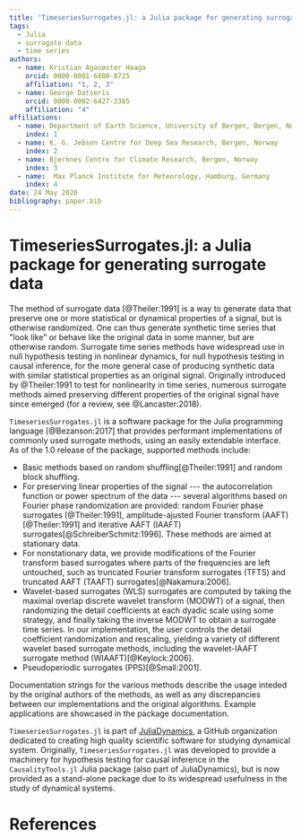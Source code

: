 ```yaml
---
title: 'TimeseriesSurrogates.jl: a Julia package for generating surrogate data'
tags:
  - Julia
  - surrogate data
  - time series
authors:
  - name: Kristian Agasøster Haaga
    orcid: 0000-0001-6880-8725
    affiliation: "1, 2, 3"
  - name: George Datseris
    orcid: 0000-0002-6427-2385
    affiliation: "4"
affiliations:
  - name: Department of Earth Science, University of Bergen, Bergen, Norway
    index: 1 
  - name: K. G. Jebsen Centre for Deep Sea Research, Bergen, Norway
    index: 2
  - name: Bjerknes Centre for Climate Research, Bergen, Norway
    index: 3
  - name:  Max Planck Institute for Meteorology, Hamburg, Germany
    index: 4
date: 24 May 2020
bibliography: paper.bib
---
```


# TimeseriesSurrogates.jl: a Julia package for generating surrogate data

The method of surrogate data [@Theiler:1991] is a way to generate data that preserve one or more statistical or dynamical properties of a signal, but is otherwise randomized. One can thus generate synthetic time series that "look like" or behave like the original data in some manner, but are otherwise random. Surrogate time series methods have widespread use in null hypothesis testing in nonlinear dynamics, for null hypothesis testing in causal inference, for the more general case of producing synthetic data with similar statistical properties as an original signal. Originally introduced by @Theiler:1991 to test for nonlinearity in time series, numerous surrogate methods aimed preserving different properties of the original signal have since emerged (for a review, see @Lancaster:2018). 

`TimeseriesSurrogates.jl` is a software package for the Julia programming language [@Bezanson:2017] that provides performant implementations of commonly used surrogate methods, using an easily extendable interface.  As of the 1.0 release of the package, supported methods include:

- Basic methods based on random shuffling[@Theiler:1991] and random block shuffling. 
- For preserving linear properties of the signal --- the autocorrelation function or power spectrum of the data --- several algorithms based on Fourier phase randomization are provided: random Fourier phase surrogates [@Theiler:1991], amplitude-ajusted Fourier transform (AAFT)[@Theiler:1991] and iterative AAFT (IAAFT) surrogates[@SchreiberSchmitz:1996]. These methods are aimed at stationary data. 
- For nonstationary data, we provide modifications of the Fourier transform based surrogates where parts of the frequencies are left untouched, such as truncated Fourier transform surrogates (TFTS) and truncated AAFT (TAAFT) surrogates[@Nakamura:2006]. 
- Wavelet-based surrogates (WLS) surrogates are computed by taking the maximal overlap discrete wavelet transform (MODWT) of a signal, then randomizing the detail coefficients at each dyadic scale using some strategy, and finally taking the inverse MODWT to obtain a surrogate time series. In our implementation, the user controls the detail coefficient randomization and rescaling, yielding a variety of different wavelet based surrogate methods, including the wavelet-IAAFT surrogate method (WIAAFT)[@Keylock:2006].
- Pseudoperiodic surrogates (PPS)[@Small:2001].

Documentation strings for the various methods describe the usage inteded by the original authors of the methods, as well as any discrepancies between our implementations and the original algorithms. Example applications are showcased in the package documentation.

``TimeseriesSurrogates.jl`` is part of [JuliaDynamics](https://juliadynamics.github.io/JuliaDynamics/), a GitHub organization dedicated to creating high quality scientific software for studying dynamical system. Originally, ``TimeseriesSurrogates.jl`` was developed to provide a machinery for hypothesis testing for causal inference in the ``CausalityTools.jl`` Julia package (also part of JuliaDynamics), but is now provided as a stand-alone package due to its widespread usefulness in the study of dynamical systems.


# References
